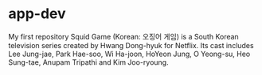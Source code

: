 # app-dev
My first repository
Squid Game (Korean: 오징어 게임) is a South Korean television series created by Hwang Dong-hyuk for Netflix. Its cast includes Lee Jung-jae, Park Hae-soo, Wi Ha-joon, HoYeon Jung, O Yeong-su, Heo Sung-tae, Anupam Tripathi and Kim Joo-ryoung.
